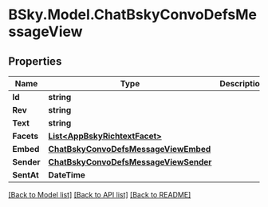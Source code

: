# BSky.Model.ChatBskyConvoDefsMessageView

## Properties

Name | Type | Description | Notes
------------ | ------------- | ------------- | -------------
**Id** | **string** |  | 
**Rev** | **string** |  | 
**Text** | **string** |  | 
**Facets** | [**List&lt;AppBskyRichtextFacet&gt;**](AppBskyRichtextFacet.md) |  | [optional] 
**Embed** | [**ChatBskyConvoDefsMessageViewEmbed**](ChatBskyConvoDefsMessageViewEmbed.md) |  | [optional] 
**Sender** | [**ChatBskyConvoDefsMessageViewSender**](ChatBskyConvoDefsMessageViewSender.md) |  | 
**SentAt** | **DateTime** |  | 

[[Back to Model list]](../README.md#documentation-for-models) [[Back to API list]](../README.md#documentation-for-api-endpoints) [[Back to README]](../README.md)

